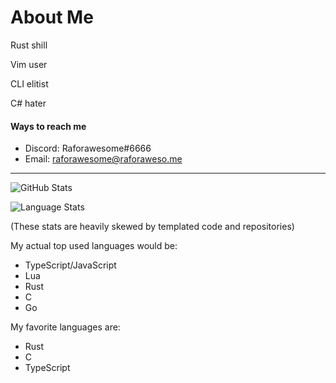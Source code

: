 # About Me
Rust shill

Vim user

CLI elitist

C# hater

#### Ways to reach me
- Discord: Raforawesome#6666
- Email: raforawesome@raforaweso.me

---


![GitHub Stats](https://github-readme-stats-raforawesome.vercel.app/api?username=Raforawesome&count_private=true&show_icons=true&theme=onedark)

![Language Stats](https://github-readme-stats-raforawesome.vercel.app/api/top-langs/?username=Raforawesome&layout=compact&theme=onedark&count_private=true&hide=HTML,CSS,CoffeeScript,SCSS,Sass,Shell,Haml,Ruby,EJS&langs_count=10&count_private=false)

(These stats are heavily skewed by templated code and repositories)

My actual top used languages would be:
- TypeScript/JavaScript
- Lua
- Rust
- C
- Go


My favorite languages are:
- Rust
- C
- TypeScript
